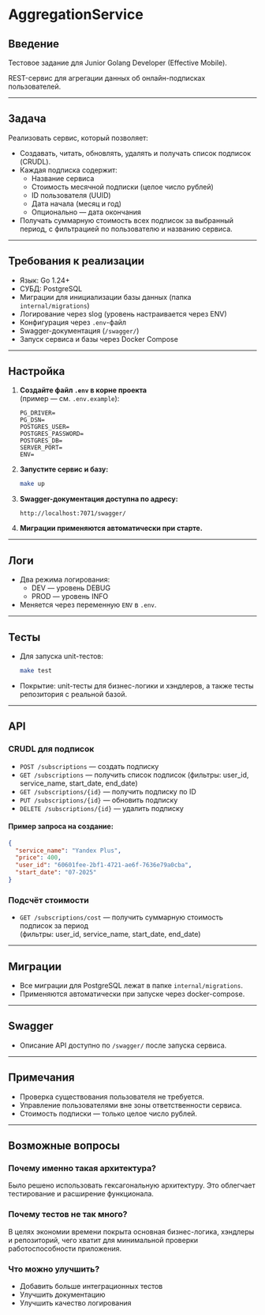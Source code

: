 # AggregationService

## Введение

Тестовое задание для Junior Golang Developer (Effective Mobile).

REST-сервис для агрегации данных об онлайн-подписках пользователей.

---

## Задача

Реализовать сервис, который позволяет:

- Создавать, читать, обновлять, удалять и получать список подписок (CRUDL).
- Каждая подписка содержит:
    - Название сервиса
    - Стоимость месячной подписки (целое число рублей)
    - ID пользователя (UUID)
    - Дата начала (месяц и год)
    - Опционально — дата окончания
- Получать суммарную стоимость всех подписок за выбранный период, с фильтрацией по пользователю и названию сервиса.

---

## Требования к реализации

- Язык: Go 1.24+
- СУБД: PostgreSQL
- Миграции для инициализации базы данных (папка `internal/migrations`)
- Логирование через slog (уровень настраивается через ENV)
- Конфигурация через `.env`-файл
- Swagger-документация (`/swagger/`)
- Запуск сервиса и базы через Docker Compose

---

## Настройка

1. **Создайте файл `.env` в корне проекта**  
   (пример — см. `.env.example`):

   ```
   PG_DRIVER=
   PG_DSN=
   POSTGRES_USER=
   POSTGRES_PASSWORD=
   POSTGRES_DB=
   SERVER_PORT=
   ENV=
   ```

2. **Запустите сервис и базу:**
   ```sh
   make up
   ```

3. **Swagger-документация доступна по адресу:**
   ```
   http://localhost:7071/swagger/
   ```

4. **Миграции применяются автоматически при старте.**

---

## Логи

- Два режима логирования:
    - DEV — уровень DEBUG
    - PROD — уровень INFO
- Меняется через переменную `ENV` в `.env`.

---

## Тесты

- Для запуска unit-тестов:
  ```sh
  make test
  ```
- Покрытие: unit-тесты для бизнес-логики и хэндлеров, а также тесты репозитория с реальной базой.

---

## API

### CRUDL для подписок

- `POST /subscriptions` — создать подписку
- `GET /subscriptions` — получить список подписок (фильтры: user_id, service_name, start_date, end_date)
- `GET /subscriptions/{id}` — получить подписку по ID
- `PUT /subscriptions/{id}` — обновить подписку
- `DELETE /subscriptions/{id}` — удалить подписку

#### Пример запроса на создание:

```json
{
  "service_name": "Yandex Plus",
  "price": 400,
  "user_id": "60601fee-2bf1-4721-ae6f-7636e79a0cba",
  "start_date": "07-2025"
}
```

### Подсчёт стоимости

- `GET /subscriptions/cost` — получить суммарную стоимость подписок за период  
  (фильтры: user_id, service_name, start_date, end_date)

---

## Миграции

- Все миграции для PostgreSQL лежат в папке `internal/migrations`.
- Применяются автоматически при запуске через docker-compose.

---

## Swagger

- Описание API доступно по `/swagger/` после запуска сервиса.

---

## Примечания

- Проверка существования пользователя не требуется.
- Управление пользователями вне зоны ответственности сервиса.
- Стоимость подписки — только целое число рублей.

---

## Возможные вопросы

### Почему именно такая архитектура?

Было решено использовать гексагональную архитектуру. Это облегчает тестирование и расширение функционала.

### Почему тестов не так много?

В целях экономии времени покрыта основная бизнес-логика, хэндлеры и репозиторий, чего хватит для минимальной проверки работоспособности приложения.

### Что можно улучшить?

- Добавить больше интеграционных тестов
- Улучшить документацию
- Улучшить качество логирования